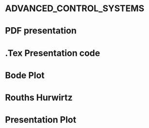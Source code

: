 # ADVANCED_CONTROL_SYSTEMS
# PDF presentation
# .Tex Presentation code
# Bode Plot
# Rouths Hurwirtz 
# Presentation Plot
